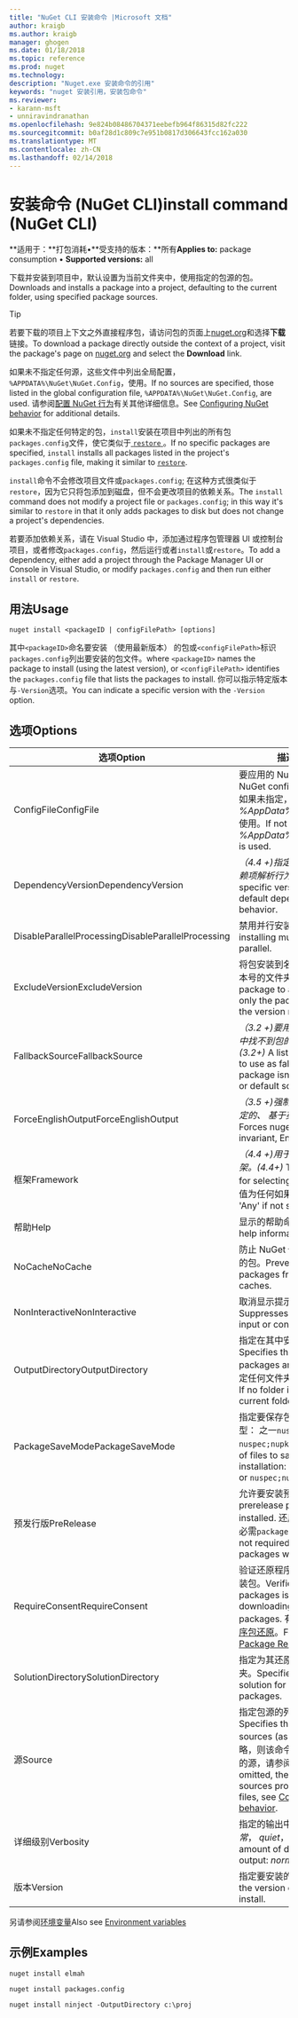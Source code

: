 ```yaml
---
title: "NuGet CLI 安装命令 |Microsoft 文档"
author: kraigb
ms.author: kraigb
manager: ghogen
ms.date: 01/18/2018
ms.topic: reference
ms.prod: nuget
ms.technology: 
description: "Nuget.exe 安装命令的引用"
keywords: "nuget 安装引用，安装包命令"
ms.reviewer:
- karann-msft
- unniravindranathan
ms.openlocfilehash: 9e824b08486704371eebefb964f86315d82fc222
ms.sourcegitcommit: b0af28d1c809c7e951b0817d306643fcc162a030
ms.translationtype: MT
ms.contentlocale: zh-CN
ms.lasthandoff: 02/14/2018
---
```

# <a name="install-command-nuget-cli"></a><span data-ttu-id="37a8f-104">安装命令 (NuGet CLI)</span><span class="sxs-lookup"><span data-stu-id="37a8f-104">install command (NuGet CLI)</span></span>

<span data-ttu-id="37a8f-105">**适用于：**打包消耗&bullet;**受支持的版本：**所有</span><span class="sxs-lookup"><span data-stu-id="37a8f-105">**Applies to:** package consumption &bullet; **Supported versions:** all</span></span>

<span data-ttu-id="37a8f-106">下载并安装到项目中，默认设置为当前文件夹中，使用指定的包源的包。</span><span class="sxs-lookup"><span data-stu-id="37a8f-106">Downloads and installs a package into a project, defaulting to the current folder, using specified package sources.</span></span>

> [!Tip]
> <span data-ttu-id="37a8f-107">若要下载的项目上下文之外直接程序包，请访问包的页面上[nuget.org](https://www.nuget.org)和选择**下载**链接。</span><span class="sxs-lookup"><span data-stu-id="37a8f-107">To download a package directly outside the context of a project, visit the package's page on [nuget.org](https://www.nuget.org) and select the **Download** link.</span></span>

<span data-ttu-id="37a8f-108">如果未不指定任何源，这些文件中列出全局配置， `%APPDATA%\NuGet\NuGet.Config`，使用。</span><span class="sxs-lookup"><span data-stu-id="37a8f-108">If no sources are specified, those listed in the global configuration file, `%APPDATA%\NuGet\NuGet.Config`, are used.</span></span> <span data-ttu-id="37a8f-109">请参阅[配置 NuGet 行为](../consume-packages/configuring-nuget-behavior.md)有关其他详细信息。</span><span class="sxs-lookup"><span data-stu-id="37a8f-109">See [Configuring NuGet behavior](../consume-packages/configuring-nuget-behavior.md) for additional details.</span></span>

<span data-ttu-id="37a8f-110">如果未不指定任何特定的包，`install`安装在项目中列出的所有包`packages.config`文件，使它类似于[ `restore` ](cli-ref-restore.md)。</span><span class="sxs-lookup"><span data-stu-id="37a8f-110">If no specific packages are specified, `install` installs all packages listed in the project's `packages.config` file, making it similar to [`restore`](cli-ref-restore.md).</span></span>

<span data-ttu-id="37a8f-111">`install`命令不会修改项目文件或`packages.config`; 在这种方式很类似于`restore`，因为它只将包添加到磁盘，但不会更改项目的依赖关系。</span><span class="sxs-lookup"><span data-stu-id="37a8f-111">The `install` command does not modify a project file or `packages.config`; in this way it's similar to `restore` in that it only adds packages to disk but does not change a project's dependencies.</span></span>

<span data-ttu-id="37a8f-112">若要添加依赖关系，请在 Visual Studio 中，添加通过程序包管理器 UI 或控制台项目，或者修改`packages.config`，然后运行或者`install`或`restore`。</span><span class="sxs-lookup"><span data-stu-id="37a8f-112">To add a dependency, either add a project through the Package Manager UI or Console in Visual Studio, or modify `packages.config` and then run either `install` or `restore`.</span></span>

## <a name="usage"></a><span data-ttu-id="37a8f-113">用法</span><span class="sxs-lookup"><span data-stu-id="37a8f-113">Usage</span></span>

```cli
nuget install <packageID | configFilePath> [options]
```

<span data-ttu-id="37a8f-114">其中`<packageID>`命名要安装 （使用最新版本） 的包或`<configFilePath>`标识`packages.config`列出要安装的包文件。</span><span class="sxs-lookup"><span data-stu-id="37a8f-114">where `<packageID>` names the package to install (using the latest version), or `<configFilePath>` identifies the `packages.config` file that lists the packages to install.</span></span> <span data-ttu-id="37a8f-115">你可以指示特定版本与`-Version`选项。</span><span class="sxs-lookup"><span data-stu-id="37a8f-115">You can indicate a specific version with the `-Version` option.</span></span>

## <a name="options"></a><span data-ttu-id="37a8f-116">选项</span><span class="sxs-lookup"><span data-stu-id="37a8f-116">Options</span></span>

| <span data-ttu-id="37a8f-117">选项</span><span class="sxs-lookup"><span data-stu-id="37a8f-117">Option</span></span> | <span data-ttu-id="37a8f-118">描述</span><span class="sxs-lookup"><span data-stu-id="37a8f-118">Description</span></span> |
| --- | --- |
| <span data-ttu-id="37a8f-119">ConfigFile</span><span class="sxs-lookup"><span data-stu-id="37a8f-119">ConfigFile</span></span> | <span data-ttu-id="37a8f-120">要应用的 NuGet 配置文件。</span><span class="sxs-lookup"><span data-stu-id="37a8f-120">The NuGet configuration file to apply.</span></span> <span data-ttu-id="37a8f-121">如果未指定， *%AppData%\NuGet\NuGet.Config*使用。</span><span class="sxs-lookup"><span data-stu-id="37a8f-121">If not specified, *%AppData%\NuGet\NuGet.Config* is used.</span></span> |
| <span data-ttu-id="37a8f-122">DependencyVersion</span><span class="sxs-lookup"><span data-stu-id="37a8f-122">DependencyVersion</span></span> | <span data-ttu-id="37a8f-123">*（4.4 +)*指定特定版本，重写默认依赖项解析行为。</span><span class="sxs-lookup"><span data-stu-id="37a8f-123">*(4.4+)* Specifies a specific version, overriding the default dependency resolution behavior.</span></span> |
| <span data-ttu-id="37a8f-124">DisableParallelProcessing</span><span class="sxs-lookup"><span data-stu-id="37a8f-124">DisableParallelProcessing</span></span> | <span data-ttu-id="37a8f-125">禁用并行安装多个包。</span><span class="sxs-lookup"><span data-stu-id="37a8f-125">Disables installing multiple packages in parallel.</span></span> |
| <span data-ttu-id="37a8f-126">ExcludeVersion</span><span class="sxs-lookup"><span data-stu-id="37a8f-126">ExcludeVersion</span></span> | <span data-ttu-id="37a8f-127">将包安装到名为仅的包名称和不的版本号的文件夹。</span><span class="sxs-lookup"><span data-stu-id="37a8f-127">Installs the package to a folder named with only the package name and not the version number.</span></span> |
| <span data-ttu-id="37a8f-128">FallbackSource</span><span class="sxs-lookup"><span data-stu-id="37a8f-128">FallbackSource</span></span> | <span data-ttu-id="37a8f-129">*（3.2 +)*要用作回退机制，以防主键中找不到包的包源的列表或默认源。</span><span class="sxs-lookup"><span data-stu-id="37a8f-129">*(3.2+)* A list of package sources to use as fallbacks in case the package isn't found in the primary or default source.</span></span> |
| <span data-ttu-id="37a8f-130">ForceEnglishOutput</span><span class="sxs-lookup"><span data-stu-id="37a8f-130">ForceEnglishOutput</span></span> | <span data-ttu-id="37a8f-131">*（3.5 +)*强制 nuget.exe 运行使用固定的、 基于英语的区域性。</span><span class="sxs-lookup"><span data-stu-id="37a8f-131">*(3.5+)* Forces nuget.exe to run using an invariant, English-based culture.</span></span> |
| <span data-ttu-id="37a8f-132">框架</span><span class="sxs-lookup"><span data-stu-id="37a8f-132">Framework</span></span> | <span data-ttu-id="37a8f-133">*（4.4 +)*用于选择依赖关系的目标框架。</span><span class="sxs-lookup"><span data-stu-id="37a8f-133">*(4.4+)* Target framework used for selecting dependencies.</span></span> <span data-ttu-id="37a8f-134">默认值为任何如果未指定。</span><span class="sxs-lookup"><span data-stu-id="37a8f-134">Defaults to 'Any' if not specified.</span></span> |
| <span data-ttu-id="37a8f-135">帮助</span><span class="sxs-lookup"><span data-stu-id="37a8f-135">Help</span></span> | <span data-ttu-id="37a8f-136">显示的帮助命令的信息。</span><span class="sxs-lookup"><span data-stu-id="37a8f-136">Displays help information for the command.</span></span> |
| <span data-ttu-id="37a8f-137">NoCache</span><span class="sxs-lookup"><span data-stu-id="37a8f-137">NoCache</span></span> | <span data-ttu-id="37a8f-138">防止 NuGet 使用从本地计算机缓存的包。</span><span class="sxs-lookup"><span data-stu-id="37a8f-138">Prevents NuGet from using packages from local machine caches.</span></span> |
| <span data-ttu-id="37a8f-139">NonInteractive</span><span class="sxs-lookup"><span data-stu-id="37a8f-139">NonInteractive</span></span> | <span data-ttu-id="37a8f-140">取消显示提示用户输入或确认。</span><span class="sxs-lookup"><span data-stu-id="37a8f-140">Suppresses prompts for user input or confirmations.</span></span> |
| <span data-ttu-id="37a8f-141">OutputDirectory</span><span class="sxs-lookup"><span data-stu-id="37a8f-141">OutputDirectory</span></span> | <span data-ttu-id="37a8f-142">指定在其中安装包的文件夹。</span><span class="sxs-lookup"><span data-stu-id="37a8f-142">Specifies the folder in which packages are installed.</span></span> <span data-ttu-id="37a8f-143">如果未不指定任何文件夹，则使用当前文件夹。</span><span class="sxs-lookup"><span data-stu-id="37a8f-143">If no folder is specified, the current folder is used.</span></span> |
| <span data-ttu-id="37a8f-144">PackageSaveMode</span><span class="sxs-lookup"><span data-stu-id="37a8f-144">PackageSaveMode</span></span> | <span data-ttu-id="37a8f-145">指定要保存包安装完成后的文件类型： 之一`nuspec`， `nupkg`，或`nuspec;nupkg`。</span><span class="sxs-lookup"><span data-stu-id="37a8f-145">Specifies the types of files to save after package installation: one of `nuspec`, `nupkg`, or `nuspec;nupkg`.</span></span> |
| <span data-ttu-id="37a8f-146">预发行版</span><span class="sxs-lookup"><span data-stu-id="37a8f-146">PreRelease</span></span> | <span data-ttu-id="37a8f-147">允许要安装预发行程序包。</span><span class="sxs-lookup"><span data-stu-id="37a8f-147">Allows prerelease packages to be installed.</span></span> <span data-ttu-id="37a8f-148">还原的包时，此标志不是必需`packages.config`。</span><span class="sxs-lookup"><span data-stu-id="37a8f-148">This flag is not required when restoring packages with `packages.config`.</span></span> |
| <span data-ttu-id="37a8f-149">RequireConsent</span><span class="sxs-lookup"><span data-stu-id="37a8f-149">RequireConsent</span></span> | <span data-ttu-id="37a8f-150">验证还原程序包启用了之前下载和安装包。</span><span class="sxs-lookup"><span data-stu-id="37a8f-150">Verifies that restoring packages is enabled before downloading and installing the packages.</span></span> <span data-ttu-id="37a8f-151">有关详细信息，请参阅[程序包还原](../consume-packages/package-restore.md)。</span><span class="sxs-lookup"><span data-stu-id="37a8f-151">For details, see [Package Restore](../consume-packages/package-restore.md).</span></span> |
| <span data-ttu-id="37a8f-152">SolutionDirectory</span><span class="sxs-lookup"><span data-stu-id="37a8f-152">SolutionDirectory</span></span> | <span data-ttu-id="37a8f-153">指定为其还原包解决方案的根文件夹。</span><span class="sxs-lookup"><span data-stu-id="37a8f-153">Specifies root folder of the solution for which to restore packages.</span></span> |
| <span data-ttu-id="37a8f-154">源</span><span class="sxs-lookup"><span data-stu-id="37a8f-154">Source</span></span> | <span data-ttu-id="37a8f-155">指定包源的列表 （作为 Url) 使用。</span><span class="sxs-lookup"><span data-stu-id="37a8f-155">Specifies the list of package sources (as URLs) to use.</span></span> <span data-ttu-id="37a8f-156">如果省略，则该命令使用在配置文件中提供的源，请参阅[配置 NuGet 行为](../consume-packages/configuring-nuget-behavior.md)。</span><span class="sxs-lookup"><span data-stu-id="37a8f-156">If omitted, the command uses the sources provided in configuration files, see [Configuring NuGet behavior](../consume-packages/configuring-nuget-behavior.md).</span></span> |
| <span data-ttu-id="37a8f-157">详细级别</span><span class="sxs-lookup"><span data-stu-id="37a8f-157">Verbosity</span></span> | <span data-ttu-id="37a8f-158">指定的输出中显示的详细信息量：*正常*， *quiet*，*详细*。</span><span class="sxs-lookup"><span data-stu-id="37a8f-158">Specifies the amount of detail displayed in the output: *normal*, *quiet*, *detailed*.</span></span> |
| <span data-ttu-id="37a8f-159">版本</span><span class="sxs-lookup"><span data-stu-id="37a8f-159">Version</span></span> | <span data-ttu-id="37a8f-160">指定要安装的包的版本。</span><span class="sxs-lookup"><span data-stu-id="37a8f-160">Specifies the version of the package to install.</span></span> |

<span data-ttu-id="37a8f-161">另请参阅[环境变量](cli-ref-environment-variables.md)</span><span class="sxs-lookup"><span data-stu-id="37a8f-161">Also see [Environment variables](cli-ref-environment-variables.md)</span></span>

## <a name="examples"></a><span data-ttu-id="37a8f-162">示例</span><span class="sxs-lookup"><span data-stu-id="37a8f-162">Examples</span></span>

```cli
nuget install elmah

nuget install packages.config

nuget install ninject -OutputDirectory c:\proj
```
